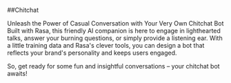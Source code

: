 ##Chitchat

 Unleash the Power of Casual Conversation with Your Very Own Chitchat Bot
Built with Rasa, this friendly AI companion is here to engage in lighthearted talks, answer your burning questions, or simply provide a listening ear. With a little training data and Rasa's clever tools, you can design a bot that reflects your brand's personality and keeps users engaged.

So, get ready for some fun and insightful conversations – your chitchat bot awaits!
